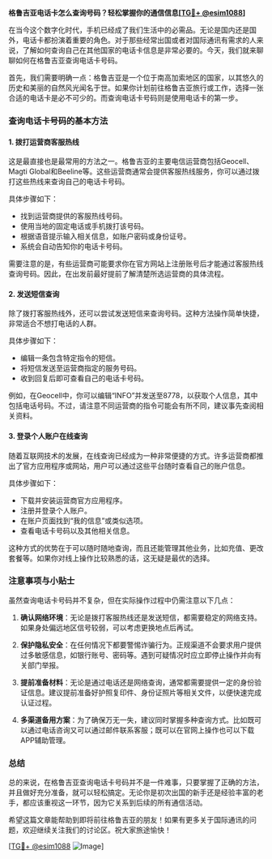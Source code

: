 **格鲁吉亚电话卡怎么查询号码？轻松掌握你的通信信息[[TG💪+ @esim1088](https://t.me/s/esim1088)]**

在当今这个数字化时代，手机已经成了我们生活中的必需品。无论是国内还是国外，电话卡都扮演着重要的角色。对于那些经常出国或者对国际通讯有需求的人来说，了解如何查询自己在其他国家的电话卡信息是非常必要的。今天，我们就来聊聊如何在格鲁吉亚查询电话卡号码。

首先，我们需要明确一点：格鲁吉亚是一个位于南高加索地区的国家，以其悠久的历史和美丽的自然风光闻名于世。如果你计划前往格鲁吉亚旅行或工作，选择一张合适的电话卡是必不可少的。而查询电话卡号码则是使用电话卡的第一步。

### 查询电话卡号码的基本方法

#### 1. **拨打运营商客服热线**
这是最直接也是最常用的方法之一。格鲁吉亚的主要电信运营商包括Geocell、Magti Global和Beeline等。这些运营商通常会提供客服热线服务，你可以通过拨打这些热线来查询自己的电话卡号码。

具体步骤如下：
- 找到运营商提供的客服热线号码。
- 使用当地的固定电话或手机拨打该号码。
- 根据语音提示输入相关信息，如账户密码或身份证号。
- 系统会自动告知你的电话卡号码。

需要注意的是，有些运营商可能要求你在官方网站上注册账号后才能通过客服热线查询号码。因此，在出发前最好提前了解清楚所选运营商的具体流程。

#### 2. **发送短信查询**
除了拨打客服热线外，还可以尝试发送短信来查询号码。这种方法操作简单快捷，非常适合不想打电话的人群。

具体步骤如下：
- 编辑一条包含特定指令的短信。
- 将短信发送至运营商指定的服务号码。
- 收到回复后即可查看自己的电话卡号码。

例如，在Geocell中，你可以编辑“INFO”并发送至8778，以获取个人信息，其中包括电话号码。不过，请注意不同运营商的指令可能会有所不同，建议事先查阅相关资料。

#### 3. **登录个人账户在线查询**
随着互联网技术的发展，在线查询已经成为一种非常便捷的方式。许多运营商都推出了官方应用程序或网站，用户可以通过这些平台随时查看自己的账户信息。

具体步骤如下：
- 下载并安装运营商官方应用程序。
- 注册并登录个人账户。
- 在账户页面找到“我的信息”或类似选项。
- 查看电话卡号码以及其他相关信息。

这种方式的优势在于可以随时随地查询，而且还能管理其他业务，比如充值、更改套餐等。如果你对线上操作比较熟悉的话，这无疑是最优的选择。

### 注意事项与小贴士

虽然查询电话卡号码并不复杂，但在实际操作过程中仍需注意以下几点：

1. **确认网络环境**：无论是拨打客服热线还是发送短信，都需要稳定的网络支持。如果身处偏远地区信号较弱，可以考虑更换地点后再试。

2. **保护隐私安全**：在任何情况下都要警惕诈骗行为。正规渠道不会要求用户提供过多敏感信息，如银行账号、密码等。遇到可疑情况时应立即停止操作并向有关部门举报。

3. **提前准备材料**：无论是通过电话还是网络查询，通常都需要提供一定的身份验证信息。建议提前准备好护照复印件、身份证照片等相关文件，以便快速完成认证过程。

4. **多渠道备用方案**：为了确保万无一失，建议同时掌握多种查询方式。比如既可以通过电话咨询又可以通过邮件联系客服；既可以在官网上操作也可以下载APP辅助管理。

### 总结

总的来说，在格鲁吉亚查询电话卡号码并不是一件难事，只要掌握了正确的方法，并且做好充分准备，就可以轻松搞定。无论你是初次出国的新手还是经验丰富的老手，都应该重视这一环节，因为它关系到后续的所有通信活动。

希望这篇文章能帮助到即将前往格鲁吉亚的朋友！如果有更多关于国际通讯的问题，欢迎继续关注我们的讨论区。祝大家旅途愉快！

[[TG💪+ @esim1088](https://t.me/s/esim1088) ![Image](https://i.postimg.cc/4NQfJmqS/Snipaste-2025-05-13-00-14-12.png)]